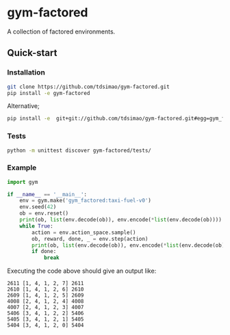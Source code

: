 # gym-factored
A collection of factored environments.

## Quick-start 

### Installation
```bash
git clone https://github.com/tdsimao/gym-factored.git
pip install -e gym-factored
```

Alternative;
```bash
pip install -e  git+git://github.com/tdsimao/gym-factored.git#egg=gym_factored
```

### Tests
```bash
python -m unittest discover gym-factored/tests/
```


### Example
```python
import gym

if __name__ == '__main__':
    env = gym.make('gym_factored:taxi-fuel-v0')
    env.seed(42)
    ob = env.reset()
    print(ob, list(env.decode(ob)), env.encode(*list(env.decode(ob))))
    while True:
        action = env.action_space.sample()
        ob, reward, done, _ = env.step(action)
        print(ob, list(env.decode(ob)), env.encode(*list(env.decode(ob))))
        if done:
            break
```

Executing the code above should give an output like:
```
2611 [1, 4, 1, 2, 7] 2611
2610 [1, 4, 1, 2, 6] 2610
2609 [1, 4, 1, 2, 5] 2609
4008 [2, 4, 1, 2, 4] 4008
4007 [2, 4, 1, 2, 3] 4007
5406 [3, 4, 1, 2, 2] 5406
5405 [3, 4, 1, 2, 1] 5405
5404 [3, 4, 1, 2, 0] 5404
```
